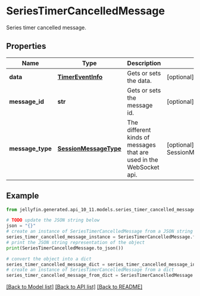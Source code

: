 # SeriesTimerCancelledMessage

Series timer cancelled message.

## Properties

Name | Type | Description | Notes
------------ | ------------- | ------------- | -------------
**data** | [**TimerEventInfo**](TimerEventInfo.md) | Gets or sets the data. | [optional] 
**message_id** | **str** | Gets or sets the message id. | [optional] 
**message_type** | [**SessionMessageType**](SessionMessageType.md) | The different kinds of messages that are used in the WebSocket api. | [optional] [readonly] [default to SessionMessageType.SERIESTIMERCANCELLED]

## Example

```python
from jellyfin.generated.api_10_11.models.series_timer_cancelled_message import SeriesTimerCancelledMessage

# TODO update the JSON string below
json = "{}"
# create an instance of SeriesTimerCancelledMessage from a JSON string
series_timer_cancelled_message_instance = SeriesTimerCancelledMessage.from_json(json)
# print the JSON string representation of the object
print(SeriesTimerCancelledMessage.to_json())

# convert the object into a dict
series_timer_cancelled_message_dict = series_timer_cancelled_message_instance.to_dict()
# create an instance of SeriesTimerCancelledMessage from a dict
series_timer_cancelled_message_from_dict = SeriesTimerCancelledMessage.from_dict(series_timer_cancelled_message_dict)
```
[[Back to Model list]](README.md#documentation-for-models) [[Back to API list]](README.md#documentation-for-api-endpoints) [[Back to README]](README.md)


